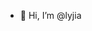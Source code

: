 - 👋 Hi, I’m @lyjia
<!-- - 👀 I’m interested in ...
- 🌱 I’m currently learning ...
- 💞️ I’m looking to collaborate on ...
- 📫 How to reach me ... -->

<!---
lyjia/lyjia is a ✨ special ✨ repository because its `README.md` (this file) appears on your GitHub profile.
You can click the Preview link to take a look at your changes.
--->

